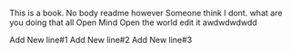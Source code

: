 This is a book.
No body readme
however Someone think I dont.
what are you doing
that all 
Open Mind 
Open the world
edit it 
awdwdwdwdd

Add New line#1
Add New line#2
Add New line#3